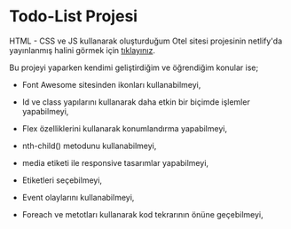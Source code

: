 # Todo-List Projesi

HTML - CSS ve JS kullanarak oluşturduğum Otel sitesi projesinin netlify'da yayınlanmış halini görmek için [tıklayınız](https://cnc-todo-list.netlify.app/).

Bu projeyi yaparken kendimi geliştirdiğim ve öğrendiğim konular ise;

* Font Awesome sitesinden ikonları kullanabilmeyi,

* Id ve class yapılarını kullanarak daha etkin bir biçimde işlemler yapabilmeyi,

* Flex özelliklerini kullanarak konumlandırma yapabilmeyi,

* nth-child() metodunu kullanabilmeyi,

* media etiketi ile responsive tasarımlar yapabilmeyi,

* Etiketleri seçebilmeyi,

* Event olaylarını kullanabilmeyi,

* Foreach ve metotları kullanarak kod tekrarının önüne geçebilmeyi,